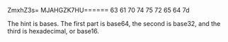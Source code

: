 ZmxhZ3s= MJAHGZK7HU====== 63 61 70 74 75 72 65 64 7d

The hint is bases. The first part is base64, the second is base32, and the third is hexadecimal, or base16.

